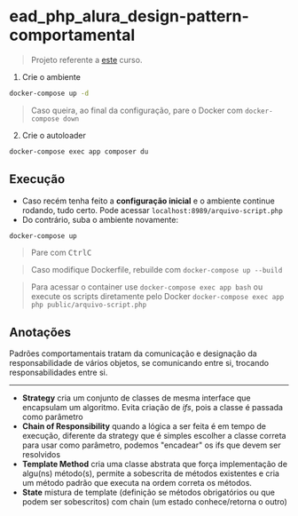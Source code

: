 # ead_php_alura_design-pattern-comportamental

> Projeto referente a [este](https://cursos.alura.com.br/course/php-design-pattern-comportamental) curso.

1. Crie o ambiente
```sh
docker-compose up -d
```
> Caso queira, ao final da configuração, pare o Docker com ``docker-compose down``

2. Crie o autoloader
```sh
docker-compose exec app composer du
```

## Execução

- Caso recém tenha feito a **configuração inicial** e o ambiente continue rodando, tudo certo. Pode acessar ``localhost:8989/arquivo-script.php``
- Do contrário, suba o ambiente novamente:
```sh
docker-compose up
```
> Pare com <kbd>Ctrl</kbd><kbd>C</kbd>

> Caso modifique Dockerfile, rebuilde com ``docker-compose up --build``

> Para acessar o container use ``docker-compose exec app bash`` ou execute os scripts diretamente pelo Docker ``docker-compose exec app php public/arquivo-script.php``

## Anotações

Padrões comportamentais tratam da comunicação e designação da responsabilidade de vários objetos, se comunicando entre si, trocando responsabilidades entre si.

---

- **Strategy** cria um conjunto de classes de mesma interface que encapsulam um algoritmo. Evita criação de *ifs*, pois a classe é passada como parâmetro
- **Chain of Responsibility** quando a lógica a ser feita é em tempo de execução, diferente da strategy que é simples escolher a classe correta para usar como parâmetro,  podemos "encadear" os ifs que devem ser resolvidos
- **Template Method** cria uma classe abstrata que força implementação de algu(ns) método(s), permite a sobescrita de métodos existentes e cria um método padrão que executa na ordem correta os métodos.
- **State** mistura de template (definição se métodos obrigatórios ou que podem ser sobescritos) com chain (um estado conhece/retorna o outro)
